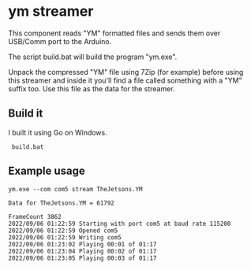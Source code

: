 
ym streamer 
===========

This component reads "YM" formatted files and sends them over USB/Comm port to the Arduino.

The script build.bat will build the program "ym.exe".

Unpack the compressed "YM" file using 7Zip (for example) before using this streamer and inside it you'll find a file called something with a "YM" suffix too.
Use this file as the data for the streamer.

Build it
--------

I built it using Go on Windows.

     build.bat


Example usage
---------

    ym.exe --com com5 stream TheJetsons.YM

    Data for TheJetsons.YM = 61792

    FrameCount 3862
    2022/09/06 01:22:59 Starting with port com5 at baud rate 115200
    2022/09/06 01:22:59 Opened com5
    2022/09/06 01:22:59 Writing com5
    2022/09/06 01:23:02 Playing 00:01 of 01:17
    2022/09/06 01:23:04 Playing 00:02 of 01:17
    2022/09/06 01:23:05 Playing 00:03 of 01:17
